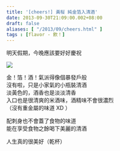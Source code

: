 ```yaml
---
title: '[cheers!] 黃桜 純金箔入清酒'
date: 2013-09-30T21:09:00.002+08:00
draft: false
aliases: [ "/2013/09/cheers.html" ]
tags : [flavor - 飲！]
---
```


明天假期，今晚應該要好好慶祝  

[![](https://4.bp.blogspot.com/-q2M4yrbc8Xw/XCOK5_bfIYI/AAAAAAAABz8/Bh6VEkROqoc2ya2VteOseOQ_Ly8uq4hMgCLcBGAs/s640/p10.jpg)](https://4.bp.blogspot.com/-q2M4yrbc8Xw/XCOK5_bfIYI/AAAAAAAABz8/Bh6VEkROqoc2ya2VteOseOQ_Ly8uq4hMgCLcBGAs/s1600/p10.jpg)

金！箔！酒！氣派得像個暴發戶般  
沒有啦，只是小家氣的小瓶裝清酒  
淡黃色的，酒香也是淡淡清香  
入口也是很清爽的米酒味，酒精味不會很濃烈  
（沒有重金屬的味道 XD ）  
  
配刺身也不會蓋了食物的味道  
能在享受食物之餘喝下美麗的清酒  
  
人生真的很美好（乾杯）